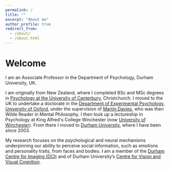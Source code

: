 ```yaml
---
permalink: /
title: ""
excerpt: "About me"
author_profile: true
redirect_from: 
  - /about/
  - /about.html
---
```


# Welcome 

I am an Associate Professor in the Department of Psychology, Durham University, UK.

I am originally from New Zealand, where I completed BSc and MSc degrees in [Psychology at the University of Canterbury](https://www.canterbury.ac.nz/science/schools-and-departments/psychology/), Christchurch. I moved to the UK to undertake a doctorate in the [Department of Experimental Psychology, University of Oxford](https://www.psy.ox.ac.uk/), under the supervision of [Martin Davies](http://www.mkdavies.net/Martin_Davies/Home.html), who was then Wilde Reader in Mental Philosophy. I then took up a lectureship in Psychology at King Alfred's College Winchester (now [University of Winchester](https://www.winchester.ac.uk/)). From there I moved to [Durham University](https://www.dur.ac.uk/), where I have been since 2003.

My research focuses on the psychological and neural mechanisms underpinning our ability to perceive social information, such as emotions and personality traits, from faces and bodies. I am a member of the [Durham Centre for Imaging (DCI)](https://www.dur.ac.uk/psychology/research/dci/) and of Durham University’s [Centre for Vision and Visual Cognition](https://www.dur.ac.uk/cvvc/).
